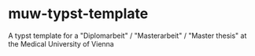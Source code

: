 # muw-typst-template
A typst template for a "Diplomarbeit" / "Masterarbeit" / "Master thesis" at the Medical University of Vienna
